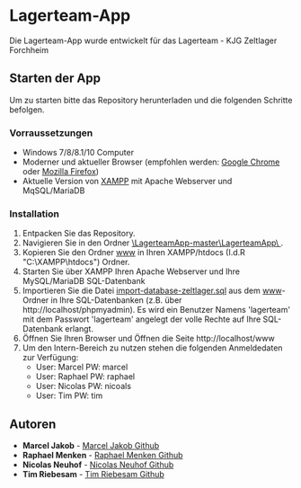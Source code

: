 # Lagerteam-App

Die Lagerteam-App wurde entwickelt für das Lagerteam - KJG Zeltlager Forchheim

## Starten der App

Um zu starten bitte das Repository herunterladen und die folgenden Schritte befolgen.

### Vorraussetzungen

- Windows 7/8/8.1/10 Computer
- Moderner und aktueller Browser (empfohlen werden: [Google Chrome](https://www.google.com/chrome/) oder [Mozilla Firefox](https://www.mozilla.org/de/firefox/new/))
- Aktuelle Version von [XAMPP](https://www.apachefriends.org/de/index.html) mit Apache Webserver und MqSQL/MariaDB

### Installation

1. Entpacken Sie das Repository.
2. Navigieren Sie in den Ordner [\LagerteamApp-master\LagerteamApp\ ](https://github.com/marceljakob/LagerteamApp/tree/master/LagerteamApp).
3. Kopieren Sie den Ordner [www](https://github.com/marceljakob/LagerteamApp/tree/master/LagerteamApp/www) in Ihren XAMPP/htdocs (I.d.R "C:\XAMPP\htdocs") Ordner.
4. Starten Sie über XAMPP Ihren Apache Webserver und Ihre MySQL/MariaDB SQL-Datenbank
5. Importieren Sie die Datei [import-database-zeltlager.sql](https://github.com/marceljakob/LagerteamApp/blob/master/LagerteamApp/www/import-Database-zeltlager.sql) aus dem [www](https://github.com/marceljakob/LagerteamApp/tree/master/LagerteamApp/www)-Ordner in Ihre SQL-Datenbanken (z.B. über http://localhost/phpmyadmin).
    Es wird ein Benutzer Namens 'lagerteam' mit dem Passwort 'lagerteam' angelegt der volle Rechte auf Ihre SQL-Datenbank erlangt.
6. Öffnen Sie Ihren Browser und Öffnen die Seite http://localhost/www
7. Um den Intern-Bereich zu nutzen stehen die folgenden Anmeldedaten zur Verfügung:
    - User: Marcel    PW: marcel
    - User: Raphael   PW: raphael
    - User: Nicolas   PW: nicoals
    - User: Tim       PW: tim

## Autoren

* **Marcel Jakob** - [Marcel Jakob Github](https://github.com/marceljakob)
* **Raphael Menken** - [Raphael Menken Github](https://github.com/RaphaelMenken)
* **Nicolas Neuhof** - [Nicolas Neuhof Github](https://github.com/nicolasNeu)
* **Tim Riebesam** - [Tim Riebesam Github](https://github.com/TimRiebesam)
